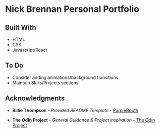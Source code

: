 # Nick Brennan Personal Portfolio

## Built With

- HTML
- CSS
- Javascript/React

## To Do

- Consider adding animations/background transitions
- Maintain Skills/Projects sections

## Acknowledgments

- **Billie Thompson** - _Provided README Template_ -
  [PurpleBooth](https://github.com/PurpleBooth)

- **The Odin Project** - _General Guidance & Project inspiration_ - [The Odin Project](https://www.theodinproject.com/)
